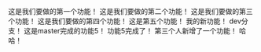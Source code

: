 这是我们要做的第一个功能！
这是我们要做的第二个功能！
这是我们要做的第三个功能！
这是我们要做的第四个功能！
这是第五个功能！
我的新功能！
dev分支！
这是master完成的功能5！
功能5完成了！
第三个人新增了一个功能！
哈哈！